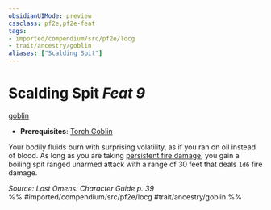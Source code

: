 ```yaml
---
obsidianUIMode: preview
cssclass: pf2e,pf2e-feat
tags:
- imported/compendium/src/pf2e/locg
- trait/ancestry/goblin
aliases: ["Scalding Spit"]
---
```

# Scalding Spit  *Feat 9*  
[goblin](goblin.md)  

- **Prerequisites**: [Torch Goblin](torch-goblin-locg.md)

Your bodily fluids burn with surprising volatility, as if you ran on oil instead of blood. As long as you are taking [persistent fire damage](conditions.md#Persistent%20Damage), you gain a boiling spit ranged unarmed attack with a range of 30 feet that deals `1d6` fire damage.

*Source: Lost Omens: Character Guide p. 39*  
%% #imported/compendium/src/pf2e/locg #trait/ancestry/goblin %%